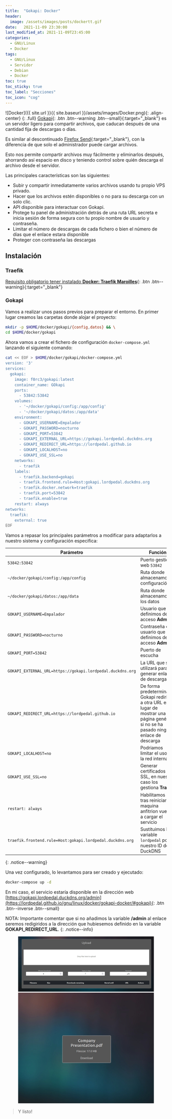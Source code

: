 ```yaml
---
title:  "Gokapi: Docker"
header:
  image: /assets/images/posts/dockertt.gif
date:   2021-11-09 23:30:00
last_modified_at: 2021-11-09T23:45:00
categories:
  - GNU/Linux
  - Docker
tags:
  - GNU/Linux
  - Servidor
  - Debian
  - Docker
toc: true
toc_sticky: true
toc_label: "Secciones"
toc_icon: "cog"
---
```


![Docker]({{ site.url }}{{ site.baseurl }}/assets/images/Docker.png){: .align-center}
{: .full}
[Gokapi](https://gokapi.readthedocs.io/en/latest/index.html){: .btn .btn--warning .btn--small}{:target="_blank"} es un servidor ligero para compartir archivos, que caducan después de una cantidad fija de descargas o días.

Es similar al descontinuado [Firefox Send](https://github.com/mozilla/send){:target="_blank"}, con la diferencia de que solo el administrador puede cargar archivos.

Esto nos permite compartir archivos muy fácilmente y eliminarlos después, ahorrando así espacio en disco y teniendo control sobre quién descarga el archivo desde el servidor.

Las principales características son las siguientes:

 * Subir y compartir inmediatamente varios archivos usando tu propio VPS privado.
 * Hacer que los archivos estén disponibles o no para su descarga con un solo clic.
 * API disponible para interactuar con Gokapi.
 * Protege tu panel de administración detrás de una ruta URL secreta e inicia sesión de forma segura con tu propio nombre de usuario y contraseña.
 * Limitar el número de descargas de cada fichero o bien el número de días que el enlace estara disponible
 * Proteger con contraseña las descargas

## Instalación

### Traefik

[Requisito obligatorio tener instalado **Docker: Traefik Maroilles**](https://lordpedal.github.io/gnu/linux/docker/debian-docker-ce/#docker-traefik-maroilles){: .btn .btn--warning}{:target="_blank"}

### Gokapi

Vamos a realizar unos pasos previos para preparar el entorno. En primer lugar creamos las carpetas donde alojar el proyecto:

```bash
mkdir -p $HOME/docker/gokapi/{config,datos} && \
cd $HOME/docker/gokapi
```

Ahora vamos a crear el fichero de configuración `docker-compose.yml` lanzando el siguiente comando:

```bash
cat << EOF > $HOME/docker/gokapi/docker-compose.yml
version: '3'
services:
  gokapi:
    image: f0rc3/gokapi:latest
    container_name: GOkapi
    ports:
      - 53842:53842
    volumes:
      - '~/docker/gokapi/config:/app/config'
      - '~/docker/gokapi/datos:/app/data'
    environment:
      - GOKAPI_USERNAME=Empalador
      - GOKAPI_PASSWORD=nocturno
      - GOKAPI_PORT=53842
      - GOKAPI_EXTERNAL_URL=https://gokapi.lordpedal.duckdns.org
      - GOKAPI_REDIRECT_URL=https://lordpedal.github.io
      - GOKAPI_LOCALHOST=no
      - GOKAPI_USE_SSL=no
    networks:
      - traefik
    labels:
      - traefik.backend=gokapi
      - traefik.frontend.rule=Host:gokapi.lordpedal.duckdns.org
      - traefik.docker.network=traefik
      - traefik.port=53842
      - traefik.enable=true
    restart: always
networks:
  traefik:
    external: true
EOF
```

Vamos a repasar los principales parámetros a modificar para adaptarlos a nuestro sistema y configuración especifica:

| Parámetro | Función |
| ------ | ------ |
| `53842:53842` | Puerto gestión web `53842` |
| `~/docker/gokapi/config:/app/config` | Ruta donde almacenamos la configuración |
| `~/docker/gokapi/datos:/app/data` | Ruta donde almacenamos los datos |
| `GOKAPI_USERNAME=Empalador` | Usuario que definimos de acceso **Admin** |
| `GOKAPI_PASSWORD=nocturno` | Contraseña de usuario que definimos de acceso **Admin** |
| `GOKAPI_PORT=53842` | Puerto de escucha |
| `GOKAPI_EXTERNAL_URL=https://gokapi.lordpedal.duckdns.org` | La URL que se utilizará para generar enlaces de descarga |
| `GOKAPI_REDIRECT_URL=https://lordpedal.github.io` | De forma predeterminada, Gokapi redirige a otra URL en lugar de mostrar una página genérica si no se ha pasado ningún enlace de descarga |
| `GOKAPI_LOCALHOST=no` | Podriamos limitar el uso a la red interna |
| `GOKAPI_USE_SSL=no` | Generar certificados SSL, en nuestro caso los gestiona **Traefik** |
| `restart: always` | Habilitamos que tras reiniciar la maquina anfitrion vuelva a cargar el servicio |
| `traefik.frontend.rule=Host:gokapi.lordpedal.duckdns.org` | Sustituimos la variable `lordpedal` por nuestro ID de DuckDNS |
{: .notice--warning}

Una vez configurado, lo levantamos para ser creado y ejecutado:

```bash
docker-compose up -d
```

En mi caso, el servicio estaría disponible en la dirección web [https://gokapi.lordpedal.duckdns.org/admin](https://lordpedal.github.io/gnu/linux/docker/gokapi-docker/#gokapi){: .btn .btn--inverse .btn--small}

NOTA: Importante comentar que si no añadimos la variable **/admin** al enlace seremos redigiridos a la dirección que hubiesemos definido en la variable **GOKAPI_REDIRECT_URL**.
{: .notice--info}

<figure class="half">
    <a href="/assets/images/posts/gokapi1.jpg"><img src="/assets/images/posts/gokapi1.jpg"></a>
    <a href="/assets/images/posts/gokapi2.jpg"><img src="/assets/images/posts/gokapi2.jpg"></a>
</figure>

> Y listo!
